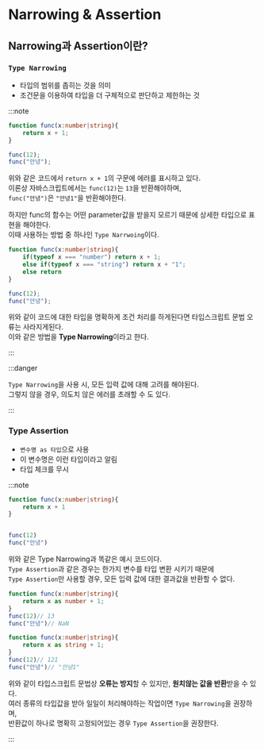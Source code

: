 # Narrowing & Assertion

## Narrowing과 Assertion이란?

### `Type Narrowing`
-  타입의 범위를 좁히는 것을 의미
-  조건문을 이용하여 타입을 더 구체적으로 판단하고 제한하는 것


:::note

```ts
function func(x:number|string){
    return x + 1;    
}

func(12);
func("안녕");
```

위와 같은 코드에서 `return x + 1`의 구문에 에러를 표시하고 있다.<br/>
이론상 자바스크립트에서는 `func(12)`는 `13`을 반환해야하며,<br/>
`func("안녕")`은 `"안녕1"`을 반환해야한다.<br/>

하지만 func의 함수는 어떤 parameter값을 받을지 모르기 때문에 상세한 타입으로 표현을 해야한다.<br/>
이때 사용하는 방법 중 하나인 `Type Narrwoing`이다.<br/>

```ts
function func(x:number|string){
    if(typeof x === "number") return x + 1;
    else if(typeof x === "string") return x + "1";
    else return
}

func(12);
func("안녕");
```

위와 같이 코드에 대한 타입을 명확하게 조건 처리를 하게된다면 타입스크립트 문법 오류는 사라지게된다.<br/>
이와 같은 방법을 **Type Narrowing**이라고 한다.

:::

:::danger

`Type Narrowing`을 사용 시, 모든 입력 값에 대해 고려를 해야된다.<br/>
그렇지 않을 경우, 의도치 않은 에러를 초래할 수 도 있다.<br/>

:::

### Type Assertion

- `변수명 as 타입`으로 사용
- 이 변수명은 이런 타입이라고 알림
- 타입 체크를 무시


:::note

```ts
function func(x:number|string){
    return x + 1
}


func(12)
func("안녕")
```

위와 같은 Type Narrowing과 똑같은 예시 코드이다.<br/>
`Type Assertion`과 같은 경우는 한가지 변수를 타입 변환 시키기 때문에<br/> 
`Type Assertion`만 사용할 경우, 모든 입력 값에 대한 결과값을 반환할 수 없다.<br/>

```ts title="x를 number로 바꾼 경우"
function func(x:number|string){
    return x as number + 1;
}
func(12)// 13
func("안녕")// NaN
```

```ts title="x를 string으로 바꾼 경우"
function func(x:number|string){
    return x as string + 1;
}
func(12)// 121
func("안녕")// "안녕1"
```

위와 같이 타입스크립트 문법상 **오류는 방지**할 수 있지만, **원치않는 값을 반환**받을 수 있다.<br/>
여러 종류의 타입값을 받아 일일이 처리해야하는 작업이면 `Type Narrowing`을 권장하며,<br/>
반환값이 하나로 명확히 고정되어있는 경우 `Type Assertion`을 권장한다.<br/>

:::